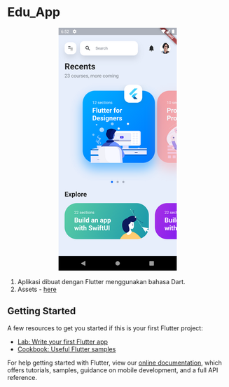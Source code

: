 # Edu_App
<p align="center">
  <img  src="./pict/2.png">
</p>

 1. Aplikasi dibuat dengan Flutter menggunakan bahasa Dart.
 2. Assets - [here](https://designcode.io)

## Getting Started

A few resources to get you started if this is your first Flutter project:

- [Lab: Write your first Flutter app](https://flutter.dev/docs/get-started/codelab)
- [Cookbook: Useful Flutter samples](https://flutter.dev/docs/cookbook)

For help getting started with Flutter, view our
[online documentation](https://flutter.dev/docs), which offers tutorials,
samples, guidance on mobile development, and a full API reference.

